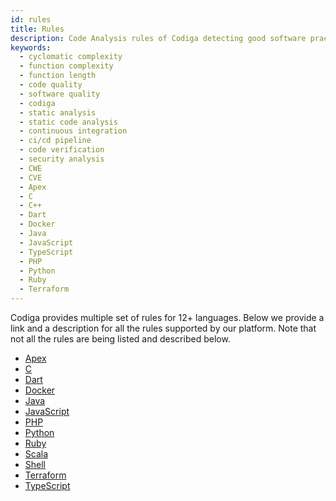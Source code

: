 ```yaml
---
id: rules
title: Rules
description: Code Analysis rules of Codiga detecting good software practices, security and vulnerability issues. Available for 12+ languages on GitHub, GitLab and Bitbucket.
keywords:
  - cyclomatic complexity
  - function complexity
  - function length
  - code quality
  - software quality
  - codiga
  - static analysis
  - static code analysis
  - continuous integration
  - ci/cd pipeline
  - code verification
  - security analysis
  - CWE
  - CVE
  - Apex
  - C
  - C++
  - Dart
  - Docker
  - Java
  - JavaScript
  - TypeScript
  - PHP
  - Python
  - Ruby
  - Terraform
---
```


Codiga provides multiple set of rules for 12+ languages.
Below we provide a link and a description for all the rules supported by
our platform. Note that not all the rules are being listed and described below.

- [Apex](/docs/rules/apex/rules-apex)
- [C](/docs/rules/c/rules-c)
- [Dart](/docs/rules/dart/rules-dart)
- [Docker](/docs/rules/docker/rules-docker)
- [Java](/docs/rules/java/rules-java)
- [JavaScript](/docs/rules/javascript/rules-javascript)
- [PHP](/docs/rules/php/rules-php)
- [Python](/docs/rules/python/rules-python)
- [Ruby](/docs/rules/ruby/rules-ruby)
- [Scala](/docs/rules/scala/rules-scala)
- [Shell](/docs/rules/shell/rules-shell)
- [Terraform](/docs/rules/terraform/rules-terraform)
- [TypeScript](/docs/rules/typescript/rules-typescript)
